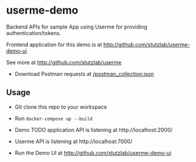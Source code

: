 # userme-demo
Backend APIs for sample App using Userme for providing authentication/tokens.

Frontend application for this demo is at http://github.com/stutzlab/userme-demo-ui

See more at http://github.com/stutzlab/userme


* Download Postman requests at [/postman_collection.json](/postman_collection.json)

## Usage

* Git clone this repo to your workspace

* Run ```docker-compose up --build```

* Demo TODO application API is listening at http://localhost:2000/

* Userme API is listening at http://localhost:7000/

* Run the Demo UI at http://github.com/stutzlab/userme-demo-ui

